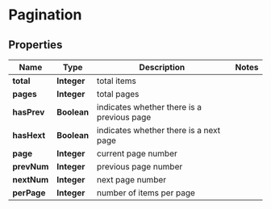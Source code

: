 

# Pagination


## Properties

| Name | Type | Description | Notes |
|------------ | ------------- | ------------- | -------------|
|**total** | **Integer** | total items |  |
|**pages** | **Integer** | total pages |  |
|**hasPrev** | **Boolean** | indicates whether there is a previous page |  |
|**hasHext** | **Boolean** | indicates whether there is a next page |  |
|**page** | **Integer** | current page number |  |
|**prevNum** | **Integer** | previous page number |  |
|**nextNum** | **Integer** | next page number |  |
|**perPage** | **Integer** | number of items per page |  |



